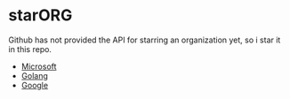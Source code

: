 # starORG

Github has not provided the API for starring an organization yet, so i star it in this repo.

- [Microsoft](https://github.com/microsoft)
- [Golang](https://github.com/golang)
- [Google](https://github.com/google)
